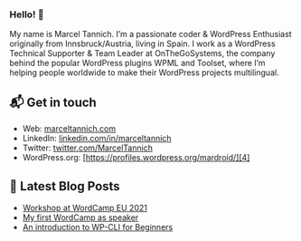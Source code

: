 ### Hello! 👋

My name is Marcel Tannich. I’m a passionate coder & WordPress Enthusiast originally from Innsbruck/Austria, living in Spain. I work as a WordPress Technical Supporter & Team Leader at OnTheGoSystems, the company behind the popular WordPress plugins WPML and Toolset, where I’m helping people worldwide to make their WordPress projects multilingual.

## 📬 Get in touch
- Web: [marceltannich.com][1]
- LinkedIn: [linkedin.com/in/marceltannich][2]
- Twitter: [twitter.com/MarcelTannich][3]
- WordPress.org: [https://profiles.wordpress.org/mardroid/][4]

## 📝 Latest Blog Posts
<!-- BLOG-POST-LIST:START -->
- [Workshop at WordCamp EU 2021](https://www.marceltannich.com/workshop-at-wordcamp-eu-2021/)
- [My first WordCamp as speaker](https://www.marceltannich.com/my-first-wordcamp-as-speaker/)
- [An introduction to WP-CLI for Beginners](https://www.marceltannich.com/an-introduction-to-wp-cli/)
<!-- BLOG-POST-LIST:END -->

[1]: https://marceltannich.com
[2]: https://www.linkedin.com/in/marceltannich
[3]: https://twitter.com/MarcelTannich
[4]:https://profiles.wordpress.org/mardroid
